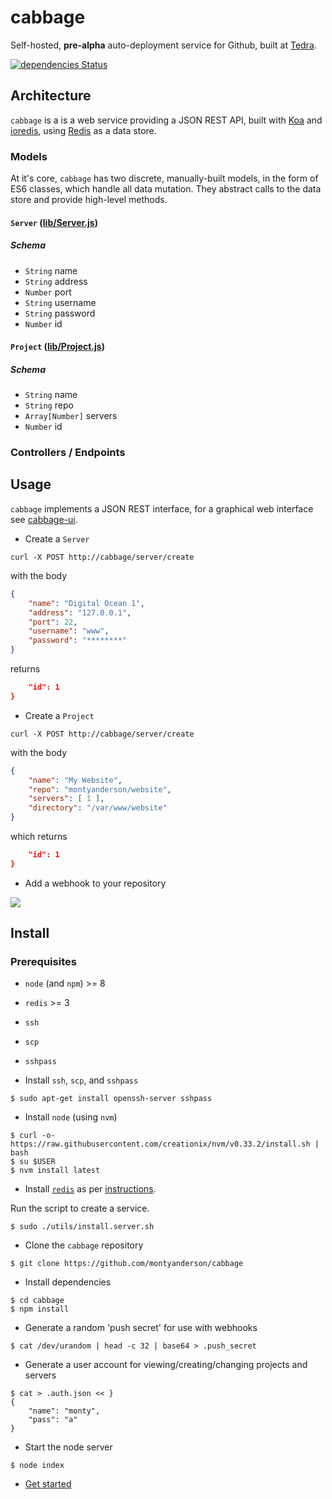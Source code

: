 # cabbage

Self-hosted, **pre-alpha** auto-deployment service for Github, built at [Tedra](https://github.com/tedra).

[![dependencies Status](https://david-dm.org/montyanderson/cabbage/status.svg)](https://david-dm.org/montyanderson/cabbage)

## Architecture

`cabbage` is a is a web service providing a JSON REST API, built with [Koa](https://github.com/koajs/koa) and [ioredis](https://github.com/luin/ioredis), using [Redis](https://redis.io/) as a data store.

### Models

At it's core, `cabbage` has two discrete, manually-built models, in the form of ES6 classes, which handle all data mutation. They abstract calls to the data store and provide high-level methods.

#### `Server` ([lib/Server.js](lib/Server.js))

##### Schema

* `String` name
* `String` address
* `Number` port
* `String` username
* `String` password
* `Number` id

#### `Project` ([lib/Project.js](lib/Project.js))

##### Schema

* `String` name
* `String` repo
* `Array[Number]` servers
* `Number` id

### Controllers / Endpoints

## Usage
`cabbage` implements a JSON REST interface, for a graphical web interface see [cabbage-ui](https://github.com/montyanderson/cabbage-ui).

* Create a `Server`

```
curl -X POST http://cabbage/server/create
```

with the body

``` json
{
	"name": "Digital Ocean 1",
	"address": "127.0.0.1",
	"port": 22,
	"username": "www",
	"password": "********"
}
```

returns

``` json
	"id": 1
}
```

* Create a `Project`

```
curl -X POST http://cabbage/server/create
```

with the body

``` json
{
	"name": "My Website",
	"repo": "montyanderson/website",
	"servers": [ 1 ],
	"directory": "/var/www/website"
}
```

which returns

``` json
	"id": 1
}
```

* Add a webhook to your repository

![](http://i.imgur.com/i4dyF9H.png)

## Install

### Prerequisites

* `node` (and `npm`) >= 8
* `redis` >= 3
* `ssh`
* `scp`
* `sshpass`


* Install `ssh`, `scp`, and `sshpass`

```
$ sudo apt-get install openssh-server sshpass
```

* Install `node` (using `nvm`)

```
$ curl -o- https://raw.githubusercontent.com/creationix/nvm/v0.33.2/install.sh | bash
$ su $USER
$ nvm install latest
```

* Install [`redis`](https://redis.io/download) as per [instructions](https://redis.io/download#installation).

Run the script to create a service.

```
$ sudo ./utils/install.server.sh
```

* Clone the `cabbage` repository

```
$ git clone https://github.com/montyanderson/cabbage
```

* Install dependencies

```
$ cd cabbage
$ npm install
```

* Generate a random 'push secret' for use with webhooks

```
$ cat /dev/urandom | head -c 32 | base64 > .push_secret
```

* Generate a user account for viewing/creating/changing projects and servers

```
$ cat > .auth.json << }
{
	"name": "monty",
	"pass": "a"
}

```

* Start the node server

```
$ node index
```

* [Get started](#usage)
